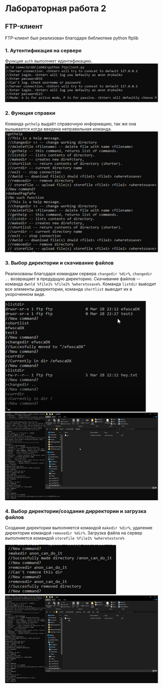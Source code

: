 # Лабораторная работа 2

## FTP-клиент
FTP-клиент был реализован благодаря библиотеке python ftplib

### 1. Аутентификация на сервере
Функция ```auth``` выполняет идентификацию. 
![](login.png)

### 2. Функция справки
Команда ```gethelp``` выдаёт справочную информацию, так же она вызывается когда введена неправильная команда.
![](gethelp.png)

### 3. Выбор директории и скачивание файлов
Реализованы благодаря командам сервера ```changedir %dir%```, ```changedir ..``` возвращает в предудщую директорию. Скачивание файлов -- команда ```dwnld %file1% %file2% %wheretosave%```. Команда ```listdir``` выводит все элементы дирректории, команда ```shortlist``` выводит их в укороченном виде.

![](dirs.png)
![](dwnld.png)

### 4. Выбор директории/создание дирректории и загрузка файлов 
Создание директории выполняется командой ```makedir %dir%```, удаление директории командой ```removedir %dir%```. Загрузка файла на сервер выполняется командой ```storefile %file1% %wheretostore%```

![](removedir.png)
![](upload.png)

